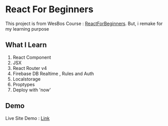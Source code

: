 # React For Beginners

This project is from WesBos Course : [ReactForBeginners](https://reactforbeginners.com/).
But, i remake for my learning purpose

## What I Learn

1. React Component
2. JSX
3. React Router v4
4. Firebase DB Realtime , Rules and Auth
5. Localstorage
6. Proptypes
7. Deploy with 'now'

## Demo
Live Site Demo :  [Link](https://build-mvosqrvkfm.now.sh)
